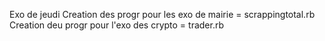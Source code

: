 Exo de jeudi 
Creation des progr pour les exo de mairie = scrappingtotal.rb 
Creation deu progr pour l'exo des crypto = trader.rb
